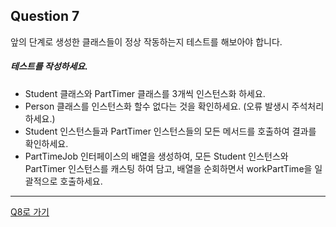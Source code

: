 ## Question 7

앞의 단계로 생성한 클래스들이 정상 작동하는지 테스트를 해보아야 합니다.

##### 테스트를 작성하세요.
- Student 클래스와 PartTimer 클래스를 3개씩 인스턴스화 하세요.
- Person 클래스를 인스턴스화 할수 없다는 것을 확인하세요. (오류 발생시 주석처리 하세요.)
- Student 인스턴스들과 PartTimer 인스턴스들의 모든 메서드를 호출하여 결과를 확인하세요.
- PartTimeJob 인터페이스의 배열을 생성하여, 모든 Student 인스턴스와 PartTimer 인스턴스를 캐스팅 하여 담고,
  배열을 순회하면서 workPartTime을 일괄적으로 호출하세요.

* * *

[Q8로 가기](../algorithm/Q8.md)